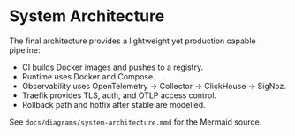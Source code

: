 # System Architecture

The final architecture provides a lightweight yet production capable pipeline:
- CI builds Docker images and pushes to a registry.
- Runtime uses Docker and Compose.
- Observability uses OpenTelemetry → Collector → ClickHouse → SigNoz.
- Traefik provides TLS, auth, and OTLP access control.
- Rollback path and hotfix after stable are modelled.

See `docs/diagrams/system-architecture.mmd` for the Mermaid source.
